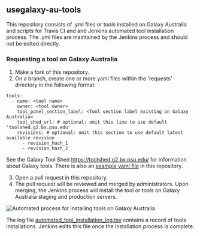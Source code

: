 ## usegalaxy-au-tools

This repository consists of .yml files or tools installed on Galaxy Australia and scripts for Travis CI and and Jenkins automated tool installation process.  The .yml files are maintained by the Jenkins process and should not be edited directly.

### Requesting a tool on Galaxy Australia

1. Make a fork of this repository.
2. On a branch, create one or more yaml files within the 'requests' directory in the following format:

```
tools:
  - name: <tool name>
    owner: <tool owner>
    tool_panel_section_label: <Tool section label existing on Galaxy Australia>
    tool_shed_url: # optional: omit this line to use default 'toolshed.g2.bx.psu.edu'
    revisions: # optional: omit this section to use default latest available revision
      - revision_hash_1
      - revision_hash_2
```

See the Galaxy Tool Shed https://toolshed.g2.bx.psu.edu/ for information about Galaxy tools.
There is also an [example yaml file](requests/template/example.yml) in this repository.

3. Open a pull request in this repository.
4. The pull request will be reviewed and merged by administrators.  Upon merging, the Jenkins process will install the tool or tools on Galaxy Australia staging and production servers.

![Automated process for installing tools on Galaxy Australia](/images/installation_process_flow_chart.png)

The log file [automated_tool_installation_log.tsv](automated_tool_installation_log.tsv) contains a record of tools installations.  Jenkins edits this file once the installation process is complete.
